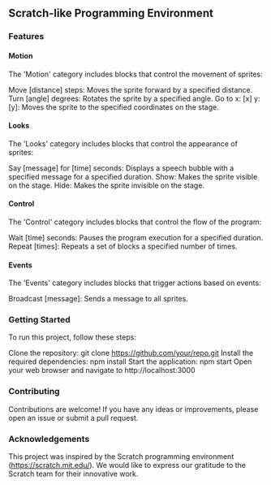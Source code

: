 ## Scratch-like Programming Environment

### Features

#### Motion

The 'Motion' category includes blocks that control the movement of sprites:

Move [distance] steps: Moves the sprite forward by a specified distance.
Turn [angle] degrees: Rotates the sprite by a specified angle.
Go to x: [x] y: [y]: Moves the sprite to the specified coordinates on the stage.

#### Looks

The 'Looks' category includes blocks that control the appearance of sprites:

Say [message] for [time] seconds: Displays a speech bubble with a specified message for a specified duration.
Show: Makes the sprite visible on the stage.
Hide: Makes the sprite invisible on the stage.

#### Control

The 'Control' category includes blocks that control the flow of the program:

Wait [time] seconds: Pauses the program execution for a specified duration.
Repeat [times]: Repeats a set of blocks a specified number of times.

#### Events

The 'Events' category includes blocks that trigger actions based on events:

Broadcast [message]: Sends a message to all sprites.


### Getting Started

To run this project, follow these steps:

Clone the repository: git clone https://github.com/your/repo.git
Install the required dependencies: npm install
Start the application: npm start
Open your web browser and navigate to http://localhost:3000

### Contributing

Contributions are welcome! If you have any ideas or improvements, please open an issue or submit a pull request.

### Acknowledgements

This project was inspired by the Scratch programming environment (https://scratch.mit.edu/). We would like to express our gratitude to the Scratch team for their innovative work.
